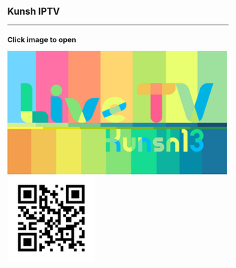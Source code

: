 ## Kunsh IPTV
---

###       Click image to open
[<img align="left" alt="IPTV" width="500px" hight="281px" src="img/banner.png" />][youtube]



[youtube]: https://kunsh13.github.io/iptv/

<br><br><br><br><br><br><br><br><br><br><br><br>

<img align="left" alt="qr code" width="200px" hight="200px" src="img/qr.png" />

